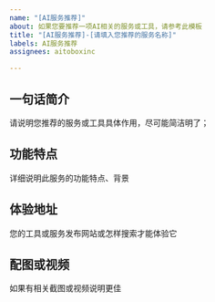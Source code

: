 ```yaml
---
name: "[AI服务推荐]"
about: 如果您要推荐一项AI相关的服务或工具，请参考此模板
title: "[AI服务推荐]-[请填入您推荐的服务名称]"
labels: AI服务推荐
assignees: aitoboxinc

---
```


## 一句话简介

请说明您推荐的服务或工具具体作用，尽可能简洁明了；

## 功能特点

详细说明此服务的功能特点、背景

## 体验地址

您的工具或服务发布网站或怎样搜索才能体验它

## 配图或视频

如果有相关截图或视频说明更佳
